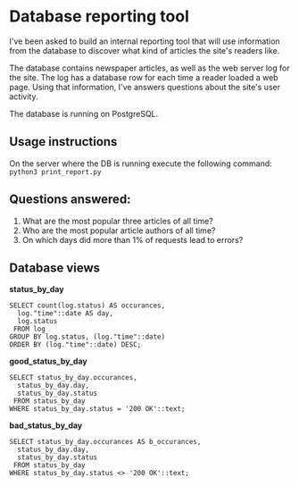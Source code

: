 # Database reporting tool
I've been asked to build an internal reporting tool that will use information from the database to discover what kind of articles the site's readers like.

The database contains newspaper articles, as well as the web server log for the site. The log has a database row for each time a reader loaded a web page. Using that information, I've answers questions about the site's user activity.

The database is running on PostgreSQL.

## Usage instructions
On the server where the DB is running execute the following command: `python3 print_report.py`

## Questions answered:
1. What are the most popular three articles of all time?
2. Who are the most popular article authors of all time?
3. On which days did more than 1% of requests lead to errors?

## Database views
**status_by_day**
```
SELECT count(log.status) AS occurances,
  log."time"::date AS day,
  log.status
 FROM log
GROUP BY log.status, (log."time"::date)
ORDER BY (log."time"::date) DESC;
```

**good_status_by_day**
```
SELECT status_by_day.occurances,
  status_by_day.day,
  status_by_day.status
 FROM status_by_day
WHERE status_by_day.status = '200 OK'::text;
```

**bad_status_by_day**
```
SELECT status_by_day.occurances AS b_occurances,
  status_by_day.day,
  status_by_day.status
 FROM status_by_day
WHERE status_by_day.status <> '200 OK'::text;
```
